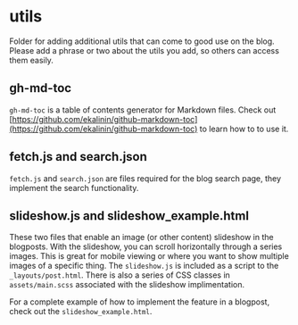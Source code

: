 # utils

Folder for adding additional utils that can come to good use on the blog. Please add a phrase or two about the utils you add, so others can access them easily.

## gh-md-toc

`gh-md-toc` is a table of contents generator for Markdown files. Check out [https://github.com/ekalinin/github-markdown-toc](https://github.com/ekalinin/github-markdown-toc) to learn how to to use it.

## fetch.js and search.json

`fetch.js` and `search.json` are files required for the blog search page, they implement the search functionality.

## slideshow.js and slideshow_example.html

These two files that enable an image (or other content) slideshow in the blogposts. With the slideshow, you can scroll horizontally through a series images. This is great for mobile viewing or where you want to show multiple images of a specific thing. The `slideshow.js` is included as a script to the `_layouts/post.html`. There is also a series of CSS classes in `assets/main.scss` associated with the slideshow implimentation.

For a complete example of how to implement the feature in a blogpost, check out the `slideshow_example.html`.
